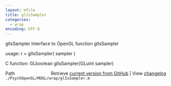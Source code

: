 ```yaml
---
layout: mfile
title: glIsSampler
categories:
  - wrap
encoding: UTF-8
---
```


glIsSampler  Interface to OpenGL function glIsSampler

usage:  r = glIsSampler\( sampler \)

C function:  GLboolean glIsSampler\(GLuint sampler\)


<div class="code_header" style="text-align:right;">
  <span style="float:left;">Path&nbsp;&nbsp;</span> <span class="counter">Retrieve <a href=
  "https://raw.github.com/Psychtoolbox-3/Psychtoolbox-3/beta/./PsychOpenGL/MOGL/wrap/glIsSampler.m">current version from GitHub</a> | View <a href=
  "https://github.com/Psychtoolbox-3/Psychtoolbox-3/commits/beta/./PsychOpenGL/MOGL/wrap/glIsSampler.m">changelog</a></span>
</div>
<div class="code">
  <code>./PsychOpenGL/MOGL/wrap/glIsSampler.m</code>
</div>
